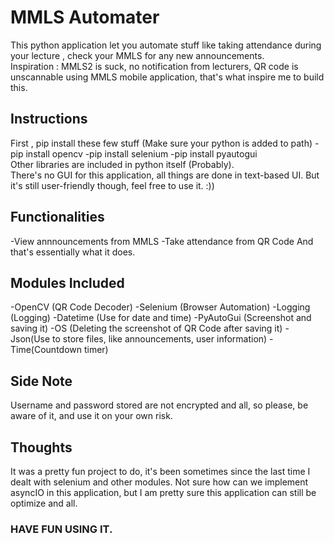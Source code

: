 # MMLS Automater
This python application let you automate stuff like taking attendance during your lecture , check your MMLS for any new announcements.
<br>
Inspiration : MMLS2 is suck, no notification from lecturers, QR code is unscannable using MMLS mobile application, that's what inspire me to build this.

## Instructions
First , pip install these few stuff (Make sure your python is added to path)
-pip install opencv
-pip install selenium
-pip install pyautogui
<br>
Other libraries are included in python itself (Probably).
<br>
There's no GUI for this application, all things are done in text-based UI. But it's still user-friendly though, feel free to use it. :))

## Functionalities
-View annnouncements from MMLS
-Take attendance from QR Code
And that's essentially what it does.

## Modules Included
-OpenCV (QR Code Decoder)
-Selenium (Browser Automation)
-Logging (Logging)
-Datetime (Use for date and time)
-PyAutoGui (Screenshot and saving it)
-OS (Deleting the screenshot of QR Code after saving it)
-Json(Use to store files, like announcements, user information)
-Time(Countdown timer)

## Side Note
Username and password stored are not encrypted and all, so please, be aware of it, and use it on your own risk.

## Thoughts
It was a pretty fun project to do, it's been sometimes since the last time I dealt with selenium and other modules. Not sure how can we implement asyncIO in this application, but I am pretty sure this application can still be optimize and all.

### HAVE FUN USING IT.